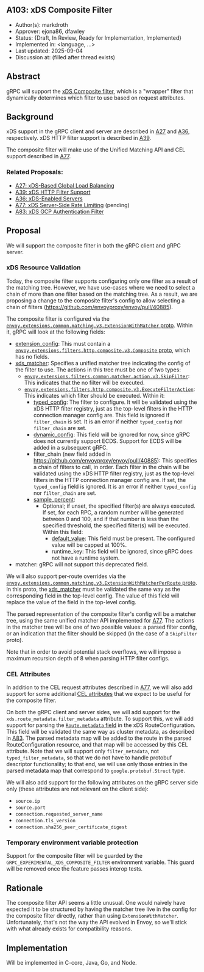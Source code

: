 A103: xDS Composite Filter
----
* Author(s): markdroth
* Approver: ejona86, dfawley
* Status: {Draft, In Review, Ready for Implementation, Implemented}
* Implemented in: <language, ...>
* Last updated: 2025-09-04
* Discussion at: <google group thread> (filled after thread exists)

## Abstract

gRPC will support the [xDS Composite filter][composite], which is a
"wrapper" filter that dynamically determines which filter to use based
on request attributes.

[composite]: https://www.envoyproxy.io/docs/envoy/latest/configuration/http/http_filters/composite_filter

## Background

xDS support in the gRPC client and server are described in [A27] and
[A36], respectively.  xDS HTTP filter support is described in [A39].

The composite filter will make use of the Unified Matching API and CEL
support described in [A77].

### Related Proposals: 
* [A27: xDS-Based Global Load Balancing][A27]
* [A39: xDS HTTP Filter Support][A39]
* [A36: xDS-Enabled Servers][A36]
* [A77: xDS Server-Side Rate Limiting][A77] (pending)
* [A83: xDS GCP Authentication Filter][A83]

[A27]: A27-xds-global-load-balancing.md
[A36]: A36-xds-for-servers.md
[A39]: A39-xds-http-filters.md
[A77]: https://github.com/grpc/proposal/pull/414
[A83]: A83-xds-gcp-authn-filter.md

## Proposal

We will support the composite filter in both the gRPC client and gRPC
server.

### xDS Resource Validation

Today, the composite filter supports configuring only one filter as a
result of the matching tree.  However, we have use-cases where we need
to select a chain of more than one filter based on the matching tree.
As a result, we are proposing a change to the composite filter's config
to allow selecting a chain of filters
(https://github.com/envoyproxy/envoy/pull/40885).

The composite filter is configured via the
[`envoy.extensions.common.matching.v3.ExtensionWithMatcher`
proto](https://github.com/envoyproxy/envoy/blob/0685d7bf568485eb112df2a9c73248cb8bfc1c37/api/envoy/extensions/common/matching/v3/extension_matcher.proto#L25).
Within it, gRPC will look at the following fields:
- [extension_config](https://github.com/envoyproxy/envoy/blob/0685d7bf568485eb112df2a9c73248cb8bfc1c37/api/envoy/extensions/common/matching/v3/extension_matcher.proto#L34C39-L34C55):
  This must contain a
  [`envoy.extensions.filters.http.composite.v3.Composite`
  proto](https://github.com/envoyproxy/envoy/blob/0685d7bf568485eb112df2a9c73248cb8bfc1c37/api/envoy/extensions/filters/http/composite/v3/composite.proto#L33),
  which has no fields.
- [xds_matcher](https://github.com/envoyproxy/envoy/blob/0685d7bf568485eb112df2a9c73248cb8bfc1c37/api/envoy/extensions/common/matching/v3/extension_matcher.proto#L31):
  Specifies a unified matcher tree indicating the config of the filter
  to use.  The actions in this tree must be one of two types:
  - [`envoy.extensions.filters.common.matcher.action.v3.SkipFilter`](https://github.com/envoyproxy/envoy/blob/0685d7bf568485eb112df2a9c73248cb8bfc1c37/api/envoy/extensions/filters/common/matcher/action/v3/skip_action.proto#L24):
    This indicates that the no filter will be executed.
  - [`envoy.extensions.filters.http.composite.v3.ExecuteFilterAction`](https://github.com/envoyproxy/envoy/blob/0685d7bf568485eb112df2a9c73248cb8bfc1c37/api/envoy/extensions/filters/http/composite/v3/composite.proto#L49):
    This indicates which filter should be executed.  Within it:
    - [typed_config](https://github.com/envoyproxy/envoy/blob/0685d7bf568485eb112df2a9c73248cb8bfc1c37/api/envoy/extensions/filters/http/composite/v3/composite.proto#L54C39-L54C51):
      The filter to configure.  It will be validated using the xDS HTTP filter
      registry, just as the top-level filters in the HTTP connection manager
      config are.  This field is ignored if `filter_chain` is set.  It
      is an error if neither `typed_config` nor `filter_chain` are set.
    - [dynamic_config](https://github.com/envoyproxy/envoy/blob/0685d7bf568485eb112df2a9c73248cb8bfc1c37/api/envoy/extensions/filters/http/composite/v3/composite.proto#L59):
      This field will be ignored for now, since gRPC does not currently
      support ECDS.  Support for ECDS will be added in a subsequent gRFC.
    - filter_chain (new field added in
      https://github.com/envoyproxy/envoy/pull/40885): This specifies a
      chain of filters to call, in order.  Each filter in the chain will
      be validated using the xDS HTTP filter registry, just as the
      top-level filters in the HTTP connection manager config are.
      If set, the `typed_config` field is ignored.  It is an error if
      neither `typed_config` nor `filter_chain` are set.
    - [sample_percent](https://github.com/envoyproxy/envoy/blob/0685d7bf568485eb112df2a9c73248cb8bfc1c37/api/envoy/extensions/filters/http/composite/v3/composite.proto#L69C43-L69C57):
      - Optional; if unset, the specified filter(s) are always executed.
        If set, for each RPC, a random number will be generated between
        0 and 100, and if that number is less than the specified
        threshold, the specified filter(s) will be executed.
        Within this field:
        - [default_value](https://github.com/envoyproxy/envoy/blob/cdd19052348f7f6d85910605d957ba4fe0538aec/api/envoy/config/core/v3/base.proto#L648):
          This field must be present. The configured value will be capped at
          100%.
        - runtime_key: This field will be ignored, since gRPC does not
          have a runtime system.
- matcher: gRPC will not support this deprecated field.

We will also support per-route overrides via the
[`envoy.extensions.common.matching.v3.ExtensionWithMatcherPerRoute`
proto](https://github.com/envoyproxy/envoy/blob/0685d7bf568485eb112df2a9c73248cb8bfc1c37/api/envoy/extensions/common/matching/v3/extension_matcher.proto#L39C9-L39C37).
In this proto, the
[xds_matcher](https://github.com/envoyproxy/envoy/blob/0685d7bf568485eb112df2a9c73248cb8bfc1c37/api/envoy/extensions/common/matching/v3/extension_matcher.proto#L41)
must be validated the same way as the corresponding field in the
top-level config.  The value of this field will replace the value of the
field in the top-level config.

The parsed representation of the composite filter's config will be a
matcher tree, using the same unified matcher API implemented for [A77].
The actions in the matcher tree will be one of two possible values: a
parsed filter config, or an indication that the filter should be skipped
(in the case of a `SkipFilter` proto).

Note that in order to avoid potential stack overflows, we will impose
a maximum recursion depth of 8 when parsing HTTP filter configs.

### CEL Attributes

In addition to the CEL request attributes described in [A77], we will
also add support for some additional [CEL
attributes](https://www.envoyproxy.io/docs/envoy/latest/intro/arch_overview/advanced/attributes.html#configuration-attributes)
that we expect to be useful for the composite filter.

On both the gRPC client and server sides, we will add support for the
`xds.route_metadata.filter_metadata` attribute.  To support this, we will
add support for parsing the [`Route.metadata`
field](https://github.com/envoyproxy/envoy/blob/f384ab2b3e3aa0564ef25f57dc2ed8ad61eaf0cb/api/envoy/config/route/v3/route_components.proto#L319)
in the xDS RouteConfiguration.  This field will be validated the same
way as cluster metadata, as described in [A83].  The parsed metadata map
will be added to the route in the parsed RouteConfiguration resource,
and that map will be accessed by this CEL attribute.  Note that we will
support only `filter_metadata`, not `typed_filter_metadata`, so that we
do not have to handle protobuf descriptor functionality; to that end, we
will use only those entries in the parsed metadata map that correspond
to `google.protobuf.Struct` type.

We will also add support for the following attributes on the gRPC server
side only (these attributes are not relevant on the client side):
- `source.ip`
- `source.port`
- `connection.requested_server_name`
- `connection.tls_version`
- `connection.sha256_peer_certificate_digest`

### Temporary environment variable protection

Support for the composite filter will be guarded by the
`GRPC_EXPERIMENTAL_XDS_COMPOSITE_FILTER` environment variable. This
guard will be removed once the feature passes interop tests.

## Rationale

The composite filter API seems a little unusual.  One would naively
have expected it to be structured by having the matcher tree live
in the config for the composite filter directly, rather than using
`ExtensionWithMatcher`.  Unfortunately, that's not the way the API evolved
in Envoy, so we'll stick with what already exists for compatibility
reasons.

## Implementation

Will be implemented in C-core, Java, Go, and Node.
